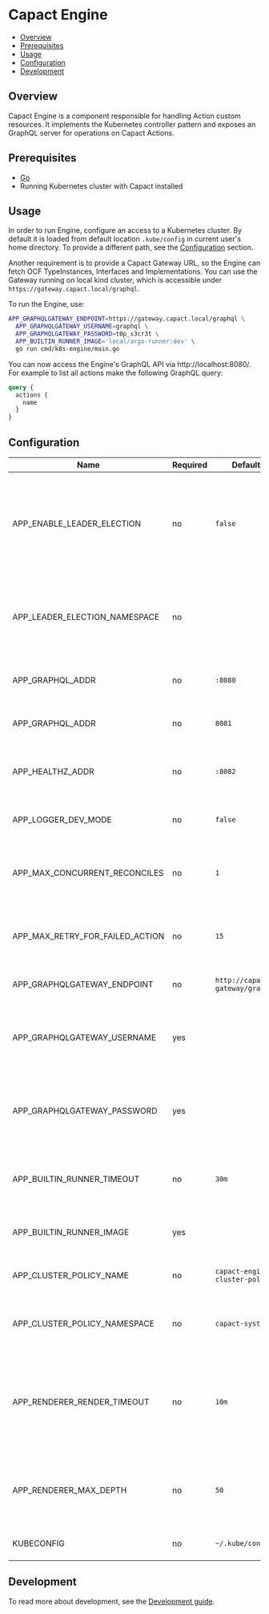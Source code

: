 # Capact Engine

- [Overview](#overview)
- [Prerequisites](#prerequisites)
- [Usage](#usage)
- [Configuration](#configuration)
- [Development](#development)

## Overview

Capact Engine is a component responsible for handling Action custom resources. It implements the Kubernetes controller pattern and exposes an GraphQL server for operations on Capact Actions.

## Prerequisites

- [Go](https://golang.org)
- Running Kubernetes cluster with Capact installed

## Usage

In order to run Engine, configure an access to a Kubernetes cluster. By default it is loaded from default location `.kube/config` in current user's home directory. To provide a different path, see the [Configuration](#configuration) section.

Another requirement is to provide a Capact Gateway URL, so the Engine can fetch OCF TypeInstances, Interfaces and Implementations. You can use the Gateway running on local kind cluster, which is accessible under `https://gateway.capact.local/graphql`.

To run the Engine, use:
```bash
APP_GRAPHQLGATEWAY_ENDPOINT=https://gateway.capact.local/graphql \
  APP_GRAPHQLGATEWAY_USERNAME=graphql \
  APP_GRAPHQLGATEWAY_PASSWORD=t0p_s3cr3t \
  APP_BUILTIN_RUNNER_IMAGE='local/argo-runner:dev' \
  go run cmd/k8s-engine/main.go
```

You can now access the Engine's GraphQL API via http://localhost:8080/. For example to list all actions make the following GraphQL query:
```graphql
query {
  actions {
    name
  }
}
```

## Configuration

| Name                            | Required | Default                          | Description                                                                                                  |
|---------------------------------|----------|----------------------------------|--------------------------------------------------------------------------------------------------------------|
| APP_ENABLE_LEADER_ELECTION      | no       | `false`                          | Enable leader election for Kubernetes controller. This ensures only 1 controller is active at any time point |
| APP_LEADER_ELECTION_NAMESPACE   | no       |                                  | Set the Kubernetes namespace, in which the leader election ConfigMap is created                              |
| APP_GRAPHQL_ADDR                | no       | `:8080`                          | TCP address the metrics endpoint binds to                                                                    |
| APP_GRAPHQL_ADDR                | no       | `8081`                           | TCP address the metrics endpoint binds to                                                                    |
| APP_HEALTHZ_ADDR                | no       | `:8082`                          | TCP address the health probes endpoint binds to                                                              |
| APP_LOGGER_DEV_MODE             | no       | `false`                          | Enable development mode logging                                                                              |
| APP_MAX_CONCURRENT_RECONCILES   | no       | `1`                              | Maximum number of concurrent reconcile loops in the controller                                               |
| APP_MAX_RETRY_FOR_FAILED_ACTION | no       | `15`                             | Maximum number of retries for failed Action reconcile process                                                |
| APP_GRAPHQLGATEWAY_ENDPOINT     | no       | `http://capact-gateway/graphql`  | Endpoint of the Capact Gateway                                                                              |
| APP_GRAPHQLGATEWAY_USERNAME     | yes      |                                  | Basic auth username used to authenticate at the Capact Gateway                                              |
| APP_GRAPHQLGATEWAY_PASSWORD     | yes      |                                  | Basic auth password used to authenticate at the Capact Gateway                                              |
| APP_BUILTIN_RUNNER_TIMEOUT      | no       | `30m`                            | Set the timeout for the workflow execution of the builtin runners                                            |
| APP_BUILTIN_RUNNER_IMAGE        | yes      |                                  | Set the image of the builtin runner                                                                          |
| APP_CLUSTER_POLICY_NAME         | no       | `capact-engine-cluster-policy`   | Name of the ConfigMap with cluster policy                                                                    |
| APP_CLUSTER_POLICY_NAMESPACE    | no       | `capact-system`                  | Namespace of the ConfigMap with cluster policy                                                               |
| APP_RENDERER_RENDER_TIMEOUT     | no       | `10m`                            | Maximum time for rendering process. Valid time units are "ns", "us" (or "µs"), "ms", "s", "m", "h".          |
| APP_RENDERER_MAX_DEPTH          | no       | `50`                             | Maximum number of allowed nested workflows to be processed.                                                  |
| KUBECONFIG                      | no       | `~/.kube/config`                 | Path to kubeconfig file                                                                                      |

## Development

To read more about development, see the [Development guide](https://capact.io/docs/development/development-guide).
